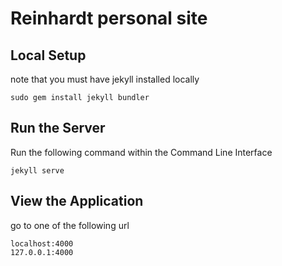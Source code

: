 # Reinhardt personal site

## Local Setup

note that you must have jekyll installed locally
```
sudo gem install jekyll bundler
```

## Run the Server

Run the following command within the Command Line Interface
```
jekyll serve
```

## View the Application

go to one of the following url
```
localhost:4000
127.0.0.1:4000
```
